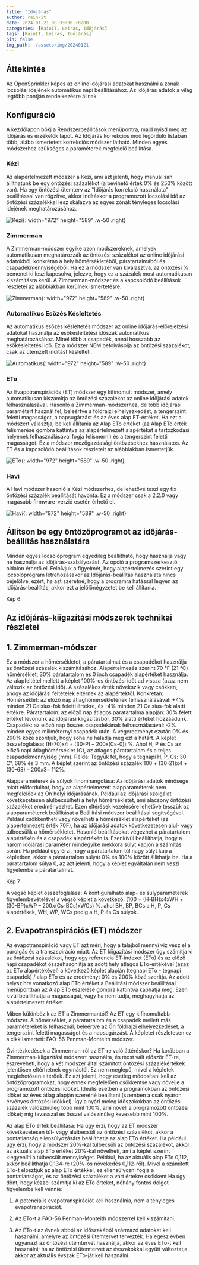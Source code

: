 ```yaml
---
title: "Időjárás"
author: rain-it
date: 2024-01-21 08:33:00 +0200
categories: [RainIT, Leiras, Időjárás]
tags: [RainIT, Leiras, Időjárás]
pin: false
img_path: '/assets/img/20240121'
---
```



## Áttekintés
Az OpenSprinkler képes az online időjárási adatokat használni a zónák locsolási idejének automatikus napi beállításához. Az időjárás adatok a világ legtöbb pontján rendelkezésre állnak.

## Konfiguráció
A kezdőlapon bökj a Rendszerbeállítások menüpontra, majd nyisd meg az Időjárás és érzékelők lapot. Az Időjárás korrekciós mód legördülő listában több, alább ismertetett korrekciós módszer látható. Minden egyes módszerhez szükséges a paraméterek megfelelő beállítása.

### Kézi
Az alapértelmezett módszer a Kézi, ami azt jelenti, hogy manuálisan állíthatunk be egy öntözési százalékot (a bevihető érték 0% és 250% között van). Ha egy öntözési ütemterv az "Időjárás korrekció használata" beállítással van rögzítve, akkor indításkor a programozott locsolási idő az öntözési százalékkal lesz skálázva az egyes zónák tényleges locsolási idejének meghatározásához.

![Kézi](/001.jpg){: width="972" height="589" .w-50 .right}

### Zimmerman
A Zimmerman-módszer egyike azon módszereknek, amelyek automatikusan meghatározzák az öntözési százalékot az online időjárási adatokból, konkrétan a hely hőmérsékletéből, páratartalmából és csapadékmennyiségéből. Ha ez a módszer van kiválasztva, az öntözési % bemenet ki lesz kapcsolva, jelezve, hogy ez a százalék most automatikusan kiszámításra kerül. A Zimmerman-módszer és a kapcsolódó beállítások részletei az alábbiakban kerülnek ismertetésre.

![Zimmerman](/002.jpg){: width="972" height="589" .w-50 .right}

### Automatikus Esőzés Késleltetés
Az automatikus esőzés késleltetés módszer az online időjárás-előrejelzési adatokat használja az esőkésleltetési időszak automatikus meghatározásához. Minél több a csapadék, annál hosszabb az esőkésleltetési idő. Ez a módszer NEM befolyásolja az öntözési százalékot, csak az ütemzett indítást késlelteti.

![Automatikus](/003.jpg){: width="972" height="589" .w-50 .right}

### ETo
Az Evapotranspirációs (ET) módszer egy kifinomult módszer, amely automatikusan kiszámítja az öntözési százalékot az online időjárási adatok felhasználásával. Hasonló a Zimmerman-módszerhez, de több időjárási paramétert használ fel, beleértve a földrajzi elhelyezkedést, a tengerszint feletti magasságot, a napsugárzást és az éves alap ET-értéket. Ha ezt a módszert választja, be kell állítania az Alap ETo értéket (az Alap ETo érték felismerése gombra kattintva az alapértelmezett alapértéket a tartózkodási helyének felhasználásával fogja felismerni) és a tengerszint feletti magasságot. Ez a módszer mezőgazdasági öntözésekhez használatos. Az ET és a kapcsolódó beállítások részleteit az alábbiakban ismertetjük.

![ETo](/004.jpg){: width="972" height="589" .w-50 .right}

### Havi
A Havi módszer hasonló a Kézi módszerhez, de lehetővé teszi egy fix öntözési százalék beállítását havonta. Ez a módszer csak a 2.2.0 vagy magasabb firmware-verzió esetén érhető el.

![Havi](/005.jpg){: width="972" height="589" .w-50 .right}

## Állítson be egy öntözőprogramot az időjárás-beállítás használatára


Minden egyes locsolóprogram egyedileg beállítható, hogy használja vagy ne használja az időjárás-szabályozást. Az opció a programszerkesztő oldalon érhető el. Felhívjuk a figyelmét, hogy alapértelmezés szerint egy locsolóprogram létrehozásakor az Időjárás-beállítás használata nincs bejelölve, ezért, ha azt szeretné, hogy a programra hatással legyen az időjárás-beállítás, akkor ezt a jelölőnégyzetet be kell állítania.

Kép 6 

## Az időjárás-kiigazítási módszerek technikai részletei

## 1. Zimmerman-módszer
Ez a módszer a hőmérsékletet, a páratartalmat és a csapadékot használja az öntözési százalék kiszámításához. Alapértelmezés szerint 70 °F (21 °C) hőmérséklet, 30% páratartalom és 0 inch csapadék alapértékét használja. Az alapfeltétel mellett a képlet 100%-os öntözési időt ad vissza (azaz nem változik az öntözési idő). A százalékos érték növekszik vagy csökken, ahogy az időjárási feltételek eltérnek az alapértéktől. Konkrétan:
Hőmérséklet: az előző nap átlaghőmérsékletének felhasználásával: +4% minden 21 Celsius-fok feletti értékre, és -4% minden 21 Celsius-fok alatti értékre.
Páratartalom: az előző nap átlagos páratartalma alapján: 30% feletti értéket levonunk az időjárási kiigazításból, 30% alatti értéket hozzáadunk. 
Csapadék: az előző nap összes csapadékának felhasználásával: -2% minden egyes miliméternyi csapadék után. 
A végeredményt ezután 0% és 200% közé szorítjuk, hogy soha ne haladja meg ezt a határt.
A képlet összefoglalása: (H-70)x4 + (30-P) – 200x(Cs-0)) %.
Ahol H, P és Cs az előző napi átlaghőmérséklet (C), az átlagos páratartalom és a teljes csapadékmennyiség (mm). 
Példa: Tegyük fel, hogy a tegnapi H, P, Cs: 30 C°, 68% és 3 mm. A képlet szerint az öntözési százalék 100 + (30-21)x4 + (30-68) – 200x3= 112%.

Alapparaméterek és súlyok finomhangolása: Az időjárási adatok minősége miatt előfordulhat, hogy az alapértelmezett alapparaméterek nem megfelelőek az Ön helyi időjárásának. Például az időjárási szolgálat következetesen alulbecsülheti a helyi hőmérsékletet, ami alacsony öntözési százalékot eredményezhet. Ezen eltérések kezelésére lehetővé tesszük az alapparaméterek beállítását a Beállítási módszer beállításai segítségével. Például csökkentheti vagy növelheti a hőmérséklet alapértékét (az alapértelmezett érték 70F), ha az időjárási adatok következetesen alul- vagy túlbecsülik a hőmérsékletet. Hasonló beállításokat végezhet a páratartalom alapértékén és a csapadék alapértékén is.
Ezenkívül beállíthatja, hogy a három időjárási paraméter mindegyike mekkora súlyt kapjon a számítás során. Ha például úgy érzi, hogy a páratartalom túl nagy súlyt kap a képletben, akkor a páratartalom súlyát 0% és 100% között állíthatja be. Ha a páratartalom súlya 0, az azt jelenti, hogy a képlet egyáltalán nem veszi figyelembe a páratartalmat.

Kép 7 

A végső képlet összefoglalása: A konfigurálható alap- és súlyparaméterek figyelembevételével a végső képlet a következő:
(100 + (H-BH)x4xWH + (30-BP)xWP – 200x(Cs-BCs)xWCs) %.
ahol BH, BP, BCs a H, P, Cs alapértékek, WH, WP, WCs pedig a H, P és Cs súlyok.


## 2. Evapotranspirációs (ET) módszer
Az evapotranspiráció vagy ET azt méri, hogy a talajból mennyi víz vész el a párolgás és a transzspiráció miatt. Az ET kiigazítási módszer úgy számítja ki az öntözési százalékot, hogy egy referencia ET-indexet (ETo) és az előző napi csapadékot összehasonlítja az adott hely átlagos ETo-értékével (azaz az ETo alapértékével) a következő képlet alapján
(tegnapi ETo - tegnapi csapadék) / alap ETo és az eredményt 0% és 200% közé szorítja. Az adott helyszínre vonatkozó alap ETo értéket a Beállítási módszer beállításai menüpontban az Alap ETo észlelése gombra kattintva kaphatja meg. Ezen kívül beállíthatja a magasságát, vagy ha nem tudja, meghagyhatja az alapértelmezett értéket.

Miben különbözik az ET a Zimmermantól? Az ET egy kifinomultabb módszer. A hőmérséklet, a páratartalom és a csapadék mellett más paramétereket is felhasznál, beleértve az Ön földrajzi elhelyezkedését, a tengerszint feletti magasságot és a napsugárzást. A képletet részletesen ez a cikk ismerteti: FAO-56 Penman-Monteith módszer.

Óvintézkedések a Zimmerman-ről az ET-re való áttéréskor? Ha korábban a Zimmerman-kiigazítási módszert használta, és most vált először ET-re, észreveheti, hogy a két módszer által számított öntözési százalékértékek jelentősen eltérhetnek egymástól. Ez nem meglepő, mivel a képletek meglehetősen eltérőek. Ez azt jelenti, hogy esetleg módosítani kell az öntözőprogramokat, hogy ennek megfelelően csökkentse vagy növelje a programozott öntözési időket. Ideális esetben a programokban az öntözési időket az éves átlag alapján szeretné beállítani (szemben a csak nyáron érvényes öntözési időkkel). Így a nyári meleg időszakokban az öntözési százalék valószínűleg több mint 100%, ami növeli a programozott öntözési időket; míg tavasszal és ősszel valószínűleg kevesebb mint 100%. 

Az alap ETo érték beállítása: Ha úgy érzi, hogy az ET módszer következetesen túl- vagy alulbecsüli az öntözési százalékot, akkor a pontatlanság ellensúlyozására beállíthatja az alap ETo értéket. Ha például úgy érzi, hogy a módszer 20%-kal túlbecsüli az öntözési százalékot, akkor az aktuális alap ETo értéket 20%-kal növelheti, ami a képlet szerint kiegyenlíti a túlbecsült mennyiséget. Például, ha az aktuális alap ETo 0,112, akkor beállíthatja 0,134-re (20%-os növekedés 0,112-ről). Mivel a számított ETo-t elosztjuk az alap ETo értékkel, ez ellensúlyozni fogja a pontatlanságot, és az öntözési százalékot a várt értékre csökkent
Ha úgy dönt, hogy kézzel számítja ki az ETo értéket, néhány fontos dolgot figyelembe kell vennie:

1.	A potenciális evapotranspirációt kell használnia, nem a tényleges evapotranspirációt.

2.	Az ETo-t a FAO-56 Penman-Monteith módszerrel kell kiszámítani.

3.	Az ETo-t az évnek abból az időszakából származó adatokat kell használni, amelyre az öntözési ütemtervet tervezték. Ha egész évben ugyanazt az öntözési ütemtervet használja, akkor az éves ETo-t kell használni; ha az öntözési ütemtervet az évszakokkal együtt változtatja, akkor az aktuális évszak ETo-ját kell használni.
